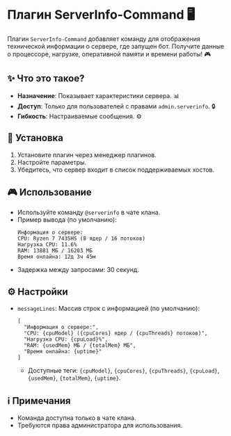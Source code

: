 # Плагин ServerInfo-Command 🖥️

Плагин `ServerInfo-Command` добавляет команду для отображения технической информации о сервере, где запущен бот. Получите данные о процессоре, нагрузке, оперативной памяти и времени работы! 🎮

## ✨ Что это такое?
- **Назначение**: Показывает характеристики сервера. 📊
- **Доступ**: Только для пользователей с правами `admin.serverinfo`. 🔒
- **Гибкость**: Настраиваемые сообщения. ⚙️

## 🚀 Установка
1. Установите плагин через менеджер плагинов.
2. Настройте параметры.
3. Убедитесь, что сервер входит в список поддерживаемых хостов.

## 🎮 Использование
- Используйте команду `@serverinfo` в чате клана.
- Пример вывода (по умолчанию):
  ```
  Информация о сервере:
  CPU: Ryzen 7 7435HS (8 ядер / 16 потоков)
  Нагрузка CPU: 11.6%
  RAM: 13881 МБ / 16203 МБ
  Время онлайна: 12д 3ч 45м
  ```
- Задержка между запросами: 30 секунд.

## ⚙️ Настройки
- `messageLines`: Массив строк с информацией (по умолчанию):
  ```
  [
    "Информация о сервере:",
    "CPU: {cpuModel} ({cpuCores} ядер / {cpuThreads} потоков)",
    "Нагрузка CPU: {cpuLoad}%",
    "RAM: {usedMem} МБ / {totalMem} МБ",
    "Время онлайна: {uptime}"
  ]
  ```
  - Доступные теги: `{cpuModel}`, `{cpuCores}`, `{cpuThreads}`, `{cpuLoad}`, `{usedMem}`, `{totalMem}`, `{uptime}`.

## ℹ️ Примечания
- Команда доступна только в чате клана.
- Требуются права администратора для использования.
